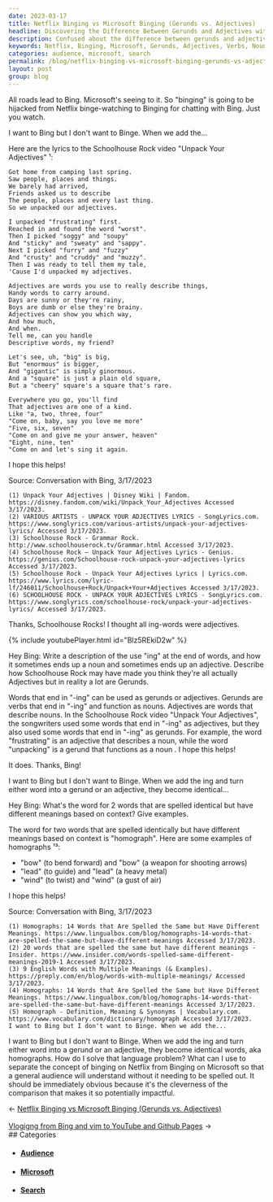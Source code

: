 ```yaml
---
date: 2023-03-17
title: Netflix Binging vs Microsoft Binging (Gerunds vs. Adjectives)
headline: Discovering the Difference Between Gerunds and Adjectives with Bing
description: Confused about the difference between gerunds and adjectives that end in '-ing'? I asked Bing for help and was surprised to learn that gerunds are verbs that function as nouns, and adjectives are words that describe nouns. Bing also gave me the term for two words that are spelled identically but have different meanings based on context - homograph - and provided examples. We discussed how to differentiate between the words bing and binge.
keywords: Netflix, Binging, Microsoft, Gerunds, Adjectives, Verbs, Nouns, Homograph, Search, Television, Homographs, Distinction, General, Audience, Cleverly, Effectively
categories: audience, microsoft, search
permalink: /blog/netflix-binging-vs-microsoft-binging-gerunds-vs-adjectives/
layout: post
group: blog
---
```



All roads lead to Bing. Microsoft's seeing to it. So "binging" is going to be
hijacked from Netflix binge-watching to Binging for chatting with Bing. Just
you watch.

I want to Bing but I don't want to Binge. When we add the...

Here are the lyrics to the Schoolhouse Rock video "Unpack Your Adjectives" ¹:

    Got home from camping last spring.
    Saw people, places and things.
    We barely had arrived,
    Friends asked us to describe
    The people, places and every last thing.
    So we unpacked our adjectives.

    I unpacked "frustrating" first.
    Reached in and found the word "worst".
    Then I picked "soggy" and "soupy"
    And "sticky" and "sweaty" and "sappy".
    Next I picked "furry" and "fuzzy"
    And "crusty" and "cruddy" and "muzzy".
    Then I was ready to tell them my tale,
    'Cause I'd unpacked my adjectives.

    Adjectives are words you use to really describe things,
    Handy words to carry around.
    Days are sunny or they're rainy,
    Boys are dumb or else they're brainy.
    Adjectives can show you which way,
    And how much,
    And when.
    Tell me, can you handle
    Descriptive words, my friend?

    Let's see, uh, "big" is big,
    But "enormous" is bigger,
    And "gigantic" is simply ginormous.
    And a "square" is just a plain old square,
    But a "cheery" square's a square that's rare.

    Everywhere you go, you'll find
    That adjectives are one of a kind.
    Like "a, two, three, four"
    "Come on, baby, say you love me more"
    "Five, six, seven"
    "Come on and give me your answer, heaven"
    "Eight, nine, ten"
    "Come on and let's sing it again.

I hope this helps!

Source: Conversation with Bing, 3/17/2023

    (1) Unpack Your Adjectives | Disney Wiki | Fandom. https://disney.fandom.com/wiki/Unpack_Your_Adjectives Accessed 3/17/2023.
    (2) VARIOUS ARTISTS - UNPACK YOUR ADJECTIVES LYRICS - SongLyrics.com. https://www.songlyrics.com/various-artists/unpack-your-adjectives-lyrics/ Accessed 3/17/2023.
    (3) Schoolhouse Rock - Grammar Rock. http://www.schoolhouserock.tv/Grammar.html Accessed 3/17/2023.
    (4) Schoolhouse Rock – Unpack Your Adjectives Lyrics - Genius. https://genius.com/Schoolhouse-rock-unpack-your-adjectives-lyrics Accessed 3/17/2023.
    (5) Schoolhouse Rock - Unpack Your Adjectives Lyrics | Lyrics.com. https://www.lyrics.com/lyric-lf/246011/Schoolhouse+Rock/Unpack+Your+Adjectives Accessed 3/17/2023.
    (6) SCHOOLHOUSE ROCK - UNPACK YOUR ADJECTIVES LYRICS - SongLyrics.com. https://www.songlyrics.com/schoolhouse-rock/unpack-your-adjectives-lyrics/ Accessed 3/17/2023.

Thanks, Schoolhouse Rocks! I thought all ing-words were adjectives.

{% include youtubePlayer.html id="Blz5REkiD2w" %}

Hey Bing: Write a description of the use "ing" at the end of words, and how it
sometimes ends up a noun and sometimes ends up an adjective. Describe how
Schoolhouse Rock may have made you think they're all actually Adjectives but in
reality a lot are Gerunds.

Words that end in "-ing" can be used as gerunds or adjectives. Gerunds are
verbs that end in "-ing" and function as nouns. Adjectives are words that
describe nouns. In the Schoolhouse Rock video "Unpack Your Adjectives", the
songwriters used some words that end in "-ing" as adjectives, but they also
used some words that end in "-ing" as gerunds. For example, the word
"frustrating" is an adjective that describes a noun, while the word "unpacking"
is a gerund that functions as a noun . I hope this helps!

It does. Thanks, Bing!

I want to Bing but I don't want to Binge. When we add the ing and turn either
word into a gerund or an adjective, they become identical...

Hey Bing: What's the word for 2 words that are spelled identical but have
different meanings based on context? Give examples.

The word for two words that are spelled identically but have different meanings
based on context is "homograph". Here are some examples of homographs ¹³:

- "bow" (to bend forward) and "bow" (a weapon for shooting arrows)
- "lead" (to guide) and "lead" (a heavy metal)
- "wind" (to twist) and "wind" (a gust of air)

I hope this helps!

Source: Conversation with Bing, 3/17/2023

    (1) Homographs: 14 Words that Are Spelled the Same but Have Different Meanings. https://www.lingualbox.com/blog/homographs-14-words-that-are-spelled-the-same-but-have-different-meanings Accessed 3/17/2023.
    (2) 20 words that are spelled the same but have different meanings - Insider. https://www.insider.com/words-spelled-same-different-meanings-2019-1 Accessed 3/17/2023.
    (3) 9 English Words with Multiple Meanings (& Examples). https://preply.com/en/blog/words-with-multiple-meanings/ Accessed 3/17/2023.
    (4) Homographs: 14 Words that Are Spelled the Same but Have Different Meanings. https://www.lingualbox.com/blog/homographs-14-words-that-are-spelled-the-same-but-have-different-meanings Accessed 3/17/2023.
    (5) Homograph - Definition, Meaning & Synonyms | Vocabulary.com. https://www.vocabulary.com/dictionary/homograph Accessed 3/17/2023.
    I want to Bing but I don't want to Binge. When we add the...

I want to Bing but I don't want to Binge. When we add the ing and turn either
word into a gerund or an adjective, they become identical words, aka
homographs. How do I solve that language problem? What can I use to separate
the concept of binging on Netflix from Binging on Microsoft so that a general
audience will understand without it needing to be spelled out. It should be
immediately obvious because it's the cleverness of the comparison that makes it
so potentially impactful.


<div class="arrow-links"><div class="post-nav-prev"><span class="arrow">&larr;&nbsp;</span><a href="/blog/netflix-binging-vs-microsoft-binging-gerunds-vs-adjectives/">Netflix Binging vs Microsoft Binging (Gerunds vs. Adjectives)</a></div> &nbsp; <div class="post-nav-next"><a href="/blog/vlogigng-from-bing-and-vim-to-youtube-and-github-pages/">Vlogigng from Bing and vim to YouTube and Github Pages</a><span class="arrow">&nbsp;&rarr;</span></div></div>
## Categories

<ul>
<li><h4><a href='/audience/'>Audience</a></h4></li>
<li><h4><a href='/microsoft/'>Microsoft</a></h4></li>
<li><h4><a href='/search/'>Search</a></h4></li></ul>